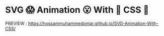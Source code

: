 # SVG 😱 Animation 😮 With 🤔 CSS 🤯


 PREVIEW : https://hossammuhammedomar.github.io/SVG-Animation-With-CSS/

